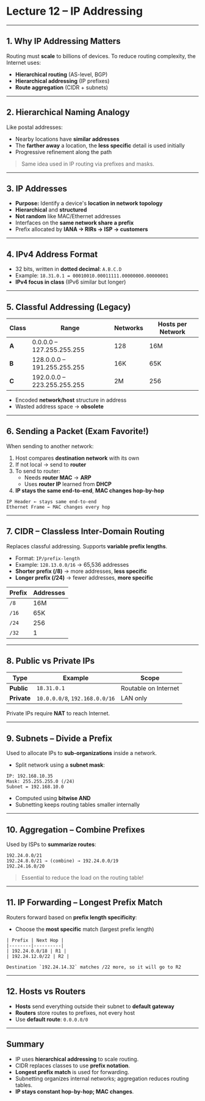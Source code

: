 # Lecture 12 – IP Addressing

---

## 1. Why IP Addressing Matters
Routing must **scale** to billions of devices. To reduce routing complexity, the Internet uses:
- **Hierarchical routing** (AS-level, BGP)
- **Hierarchical addressing** (IP prefixes)
- **Route aggregation** (CIDR + subnets)

---

## 2. Hierarchical Naming Analogy
Like postal addresses:
- Nearby locations have **similar addresses**
- The **farther away** a location, the **less specific** detail is used initially
- Progressive refinement along the path
> Same idea used in IP routing via prefixes and masks.

---

## 3. IP Addresses
- **Purpose:** Identify a device's **location in network topology**
- **Hierarchical** and **structured**
- **Not random** like MAC/Ethernet addresses
- Interfaces on the **same network share a prefix**
- Prefix allocated by **IANA → RIRs → ISP → customers**

---

## 4. IPv4 Address Format
- 32 bits, written in **dotted decimal**: `A.B.C.D`
- Example: `18.31.0.1 = 00010010.00011111.00000000.00000001`
- **IPv4 focus in class** (IPv6 similar but longer)

---

## 5. Classful Addressing (Legacy)
| Class | Range | Networks | Hosts per Network |
|--------|---------------------------|----------------|---------------------|
| **A** | 0.0.0.0 – 127.255.255.255 | 128 | 16M |
| **B** | 128.0.0.0 – 191.255.255.255 | 16K | 65K |
| **C** | 192.0.0.0 – 223.255.255.255 | 2M | 256 |

- Encoded **network/host** structure in address
- Wasted address space → **obsolete**

---

## 6. Sending a Packet (Exam Favorite!)
When sending to another network:
1. Host compares **destination network** with its own
2. If not local → send to **router**
3. To send to router:
   - Needs **router MAC** → **ARP**
   - Uses **router IP** learned from **DHCP**
4. **IP stays the same end-to-end**, **MAC changes hop-by-hop**
```text
IP Header ← stays same end-to-end
Ethernet Frame ← MAC changes every hop
```

---

## 7. CIDR – Classless Inter-Domain Routing
Replaces classful addressing. Supports **variable prefix lengths**.
- Format: `IP/prefix-length`
- Example: `128.13.0.0/16` → 65,536 addresses
- **Shorter prefix (/8)** → more addresses, **less specific**
- **Longer prefix (/24)** → fewer addresses, **more specific**

| Prefix | Addresses |
|--------|-----------|
| `/8`   | 16M       |
| `/16`  | 65K       |
| `/24`  | 256       |
| `/32`  | 1         |

---

## 8. Public vs Private IPs
| Type | Example | Scope |
|------|---------|-------|
| **Public** | `18.31.0.1` | Routable on Internet |
| **Private** | `10.0.0.0/8`, `192.168.0.0/16` | LAN only |

Private IPs require **NAT** to reach Internet.

---

## 9. Subnets – Divide a Prefix
Used to allocate IPs to **sub-organizations** inside a network.

- Split network using a **subnet mask**:
```text
IP: 192.168.10.35
Mask: 255.255.255.0 (/24)
Subnet = 192.168.10.0
```
- Computed using **bitwise AND**
- Subnetting keeps routing tables smaller internally

---

## 10. Aggregation – Combine Prefixes
Used by ISPs to **summarize routes**:
```text
192.24.0.0/21
192.24.8.0/21 → (combine) → 192.24.0.0/19
192.24.16.0/20
```
> Essential to reduce the load on the routing table!

---

## 11. IP Forwarding – Longest Prefix Match
Routers forward based on **prefix length specificity**:
- Choose the **most specific** match (largest prefix length)
```text
| Prefix | Next Hop |
|--------|----------|
| 192.24.0.0/18 | R1 |
| 192.24.12.0/22 | R2 |

Destination `192.24.14.32` matches /22 more, so it will go to R2
```

---

## 12. Hosts vs Routers
- **Hosts** send everything outside their subnet to **default gateway**
- **Routers** store routes to prefixes, not every host
- Use **default route**: `0.0.0.0/0`

---

## Summary
- IP uses **hierarchical addressing** to scale routing.
- CIDR replaces classes to use **prefix notation**.
- **Longest prefix match** is used for forwarding.
- Subnetting organizes internal networks; aggregation reduces routing tables.
- **IP stays constant hop-by-hop; MAC changes**.
